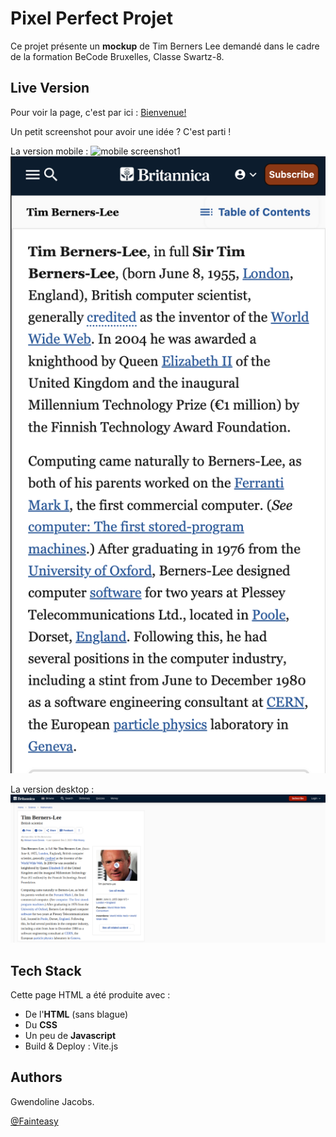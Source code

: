 
# Pixel Perfect Projet

Ce projet présente un **mockup** de Tim Berners Lee demandé dans le cadre de la formation BeCode Bruxelles, Classe Swartz-8.



## Live Version
Pour voir la page, c'est par ici : [Bienvenue!](https://fainteasy.github.io/tim-berners-lee/)

Un petit screenshot pour avoir une idée ? C'est parti ! 

La version mobile :
![mobile screenshot1](images/timBernersLeeMockupMobile1)
![mobile screenshot2](images/timBernersLeeMockupMobile2.png)

La version desktop :
![screenshot](images/timBernersLeeMockupDesktop.png)
## Tech Stack
Cette page HTML a été produite avec : 
- De l'**HTML** (sans blague)
- Du **CSS** 
- Un peu de **Javascript** 
- Build & Deploy : Vite.js


## Authors

Gwendoline Jacobs.

[@Fainteasy](https://www.github.com/Fainteasy)

